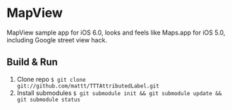 # MapView

MapView sample app for iOS 6.0, looks and feels like Maps.app for iOS 5.0, including Google street view hack.

## Build & Run

1. Clone repo `$ git clone git://github.com/mattt/TTTAttributedLabel.git`
2. Install submodules `$ git submodule init && git submodule update && git submodule status`
